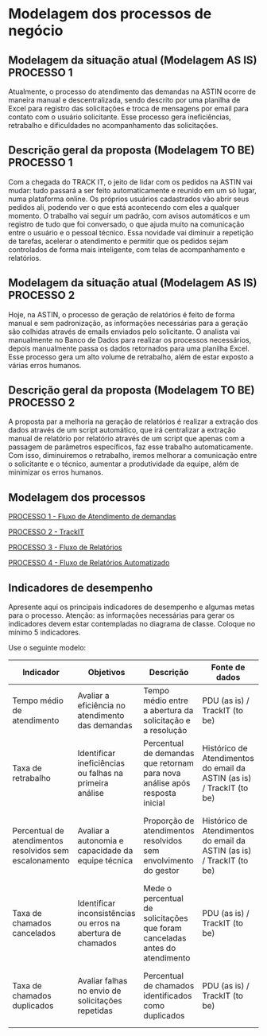 # Modelagem dos processos de negócio

## Modelagem da situação atual (Modelagem AS IS) PROCESSO 1

Atualmente, o processo do atendimento das demandas na ASTIN ocorre de maneira manual e descentralizada, sendo descrito por uma planilha de Excel para registro das solicitações e troca de mensagens por email para contato com o usuário solicitante. Esse processo gera ineficiências, retrabalho e dificuldades no acompanhamento das solicitações.

## Descrição geral da proposta (Modelagem TO BE) PROCESSO 1

Com a chegada do TRACK IT, o jeito de lidar com os pedidos na ASTIN vai mudar: tudo passará a ser feito automaticamente e reunido em um só lugar, numa plataforma online. Os próprios usuários cadastrados vão abrir seus pedidos ali, podendo ver o que está acontecendo com eles a qualquer momento. O trabalho vai seguir um padrão, com avisos automáticos e um registro de tudo que foi conversado, o que ajuda muito na comunicação entre o usuário e o pessoal técnico. Essa novidade vai diminuir a repetição de tarefas, acelerar o atendimento e permitir que os pedidos sejam controlados de forma mais inteligente, com telas de acompanhamento e relatórios.

## Modelagem da situação atual (Modelagem AS IS) PROCESSO 2

Hoje, na ASTIN, o processo de geração de relatórios é feito de forma manual e sem padronização, as informações necessárias para a geração são colhidas através de emails enviados pelo solicitante. O analista vai manualmente no Banco de Dados para realizar os processos necessários, depois manualmente passa os dados retornados para uma planilha Excel. Esse processo gera um alto volume de retrabalho, além de estar exposto a várias erros humanos.

## Descrição geral da proposta (Modelagem TO BE) PROCESSO 2

A proposta par a melhoria na geração de relatórios é realizar a extração dos dados através de um script automático, que irá centralizar a extração manual de relatório por relatório através de um script que apenas com a passagem de parâmetros específicos, faz esse trabalho automaticamente. Com isso, diminuiremos o retrabalho, iremos melhorar a comunicação entre o solicitante e o técnico, aumentar a produtividade da equipe, além de minimizar os erros humanos.

## Modelagem dos processos

[PROCESSO 1 - Fluxo de Atendimento de demandas](./processes/fluxo-atendimento-demandas-as-is.md "Detalhamento do processo 1.")

[PROCESSO 2 - TrackIT](./processes/fluxo-atendimento-demandas-to-be.md "Detalhamento do processo 2.")

[PROCESSO 3 - Fluxo de Relatórios](./processes/fluxo-de-relatorios-as-is.md "Detalhamento do processo 3.")

[PROCESSO 4 - Fluxo de Relatórios Automatizado](./processes/fluxo-de-relatorios-to-be.md "Detalhamento do processo 4.")


## Indicadores de desempenho

Apresente aqui os principais indicadores de desempenho e algumas metas para o processo. Atenção: as informações necessárias para gerar os indicadores devem estar contempladas no diagrama de classe. Coloque no mínimo 5 indicadores.

Use o seguinte modelo:

| **Indicador** | **Objetivos** | **Descrição** | **Fonte de dados** | **Fórmula de cálculo** |
| ---           | ---           | ---           | ---             | ---             |
| Tempo médio de atendimento | Avaliar a eficiência no atendimento das demandas | Tempo médio entre a abertura da solicitação e a resolução | PDU (as is) / TrackIT (to be) | soma dos tempos de atendimento / número de atendimentos |
| Taxa de retrabalho               | Identificar ineficiências ou falhas na primeira análise                      | Percentual de demandas que retornam para nova análise após resposta inicial | Histórico de Atendimentos do email da ASTIN (as is) / TrackIT (to be) | (nº de demandas reabertas / nº total de demandas) * 100                  |
| Percentual de atendimentos resolvidos sem escalonamento | Avaliar a autonomia e capacidade da equipe técnica                          | Proporção de atendimentos resolvidos sem envolvimento do gestor          | Histórico de Atendimentos do email da ASTIN (as is) / TrackIT (to be)  | (nº de atendimentos sem escalonamento / nº total de atendimentos) * 100 |
| Taxa de chamados cancelados        | Identificar inconsistências ou erros na abertura de chamados                | Mede o percentual de solicitações que foram canceladas antes do atendimento    | PDU (as is) / TrackIT (to be)    | (nº de chamados cancelados / nº total de chamados abertos) * 100             |
| Taxa de chamados duplicados        | Avaliar falhas no envio de solicitações repetidas                           | Percentual de chamados identificados como duplicados                            | PDU (as is) / TrackIT (to be)    | (nº de chamados duplicados / nº total de chamados abertos) * 100             |

##